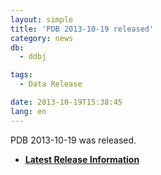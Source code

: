 ```yaml
---
layout: simple
title: 'PDB 2013-10-19 released'
category: news
db:
  - ddbj

tags:
  - Data Release

date: 2013-10-19T15:38:45
lang: en
---
```


<html>

<p>PDB 2013-10-19 was released.</p>

<ul>
    <li><b><a href="/latest-releases-e.html" title="breakdown_stats">Latest Release Information</a></b></li>
</ul>
</html>
